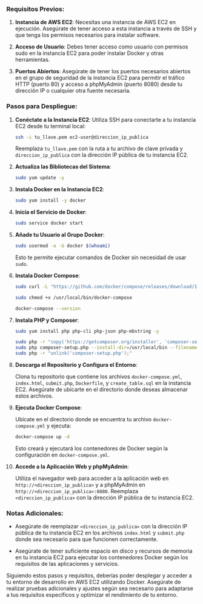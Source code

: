### Requisitos Previos:

1. **Instancia de AWS EC2**: Necesitas una instancia de AWS EC2 en ejecución. Asegúrate de tener acceso a esta instancia a través de SSH y que tenga los permisos necesarios para instalar software.

2. **Acceso de Usuario**: Debes tener acceso como usuario con permisos sudo en la instancia EC2 para poder instalar Docker y otras herramientas.

3. **Puertos Abiertos**: Asegúrate de tener los puertos necesarios abiertos en el grupo de seguridad de la instancia EC2 para permitir el tráfico HTTP (puerto 80) y acceso a phpMyAdmin (puerto 8080) desde tu dirección IP o cualquier otra fuente necesaria.

### Pasos para Despliegue:

1. **Conéctate a la Instancia EC2**: Utiliza SSH para conectarte a tu instancia EC2 desde tu terminal local:

   ```bash
   ssh -i tu_llave.pem ec2-user@direccion_ip_publica
   ```

   Reemplaza `tu_llave.pem` con la ruta a tu archivo de clave privada y `direccion_ip_publica` con la dirección IP pública de tu instancia EC2.

2. **Actualiza las Bibliotecas del Sistema**:

   ```bash
   sudo yum update -y
   ```

3. **Instala Docker en la Instancia EC2**:

   ```bash
   sudo yum install -y docker
   ```

4. **Inicia el Servicio de Docker**:

   ```bash
   sudo service docker start
   ```

5. **Añade tu Usuario al Grupo Docker**:

   ```bash
   sudo usermod -a -G docker $(whoami)
   ```

   Esto te permite ejecutar comandos de Docker sin necesidad de usar `sudo`.

6. **Instala Docker Compose**:

   ```bash
   sudo curl -L "https://github.com/docker/compose/releases/download/1.29.2/docker-compose-$(uname -s)-$(uname -m)" -o /usr/local/bin/docker-compose

   sudo chmod +x /usr/local/bin/docker-compose

   docker-compose --version
   ```

7. **Instala PHP y Composer**:

   ```bash
   sudo yum install php php-cli php-json php-mbstring -y

   sudo php -r "copy('https://getcomposer.org/installer', 'composer-setup.php');"
   sudo php composer-setup.php --install-dir=/usr/local/bin --filename=composer
   sudo php -r "unlink('composer-setup.php');"
   ```

8. **Descarga el Repositorio y Configura el Entorno**:

   Clona tu repositorio que contiene los archivos `docker-compose.yml`, `index.html`, `submit.php`, `Dockerfile`, y `create_table.sql` en la instancia EC2. Asegúrate de ubicarte en el directorio donde deseas almacenar estos archivos.

9. **Ejecuta Docker Compose**:

   Ubícate en el directorio donde se encuentra tu archivo `docker-compose.yml` y ejecuta:

   ```bash
   docker-compose up -d
   ```

   Esto creará y ejecutará los contenedores de Docker según la configuración en `docker-compose.yml`.

10. **Accede a la Aplicación Web y phpMyAdmin**:

    Utiliza el navegador web para acceder a la aplicación web en `http://<direccion_ip_publica>` y a phpMyAdmin en `http://<direccion_ip_publica>:8080`. Reemplaza `<direccion_ip_publica>` con la dirección IP pública de tu instancia EC2.

### Notas Adicionales:

- Asegúrate de reemplazar `<direccion_ip_publica>` con la dirección IP pública de tu instancia EC2 en los archivos `index.html` y `submit.php` donde sea necesario para que funcionen correctamente.

- Asegúrate de tener suficiente espacio en disco y recursos de memoria en tu instancia EC2 para ejecutar los contenedores Docker según los requisitos de las aplicaciones y servicios.

Siguiendo estos pasos y requisitos, deberías poder desplegar y acceder a tu entorno de desarrollo en AWS EC2 utilizando Docker. Asegúrate de realizar pruebas adicionales y ajustes según sea necesario para adaptarse a tus requisitos específicos y optimizar el rendimiento de tu entorno.
